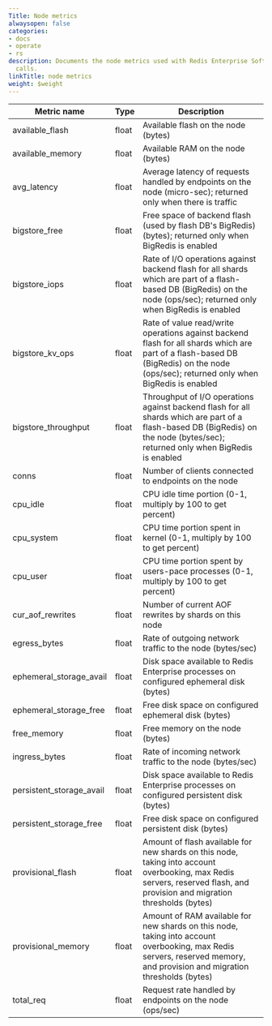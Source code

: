 ```yaml
---
Title: Node metrics
alwaysopen: false
categories:
- docs
- operate
- rs
description: Documents the node metrics used with Redis Enterprise Software REST API
  calls.
linkTitle: node metrics
weight: $weight
---
```


| Metric name | Type | Description |
|-------------|------|-------------|
| available_flash | float | Available flash on the node (bytes) |
| available_memory | float | Available RAM on the node (bytes) |
| avg_latency | float | Average latency of requests handled by endpoints on the node (micro-sec); returned only when there is traffic |
| bigstore_free | float | Free space of backend flash (used by flash DB's BigRedis) (bytes); returned only when BigRedis is enabled |
| bigstore_iops | float | Rate of I/O operations against backend flash for all shards which are part of a flash-based DB (BigRedis) on the node (ops/sec); returned only when BigRedis is enabled |
| bigstore_kv_ops | float | Rate of value read/write operations against backend flash for all shards which are part of a flash-based DB (BigRedis) on the node (ops/sec); returned only when BigRedis is enabled |
| bigstore_throughput | float | Throughput of I/O operations against backend flash for all shards which are part of a flash-based DB (BigRedis) on the node (bytes/sec); returned only when BigRedis is enabled |
| conns | float | Number of clients connected to endpoints on the node |
| cpu_idle | float | CPU idle time portion (0-1, multiply by 100 to get percent) |
| cpu_system | float | CPU time portion spent in kernel (0-1, multiply by 100 to get percent) |
| cpu_user | float | CPU time portion spent by users-pace processes (0-1, multiply by 100 to get percent) |
| cur_aof_rewrites | float | Number of current AOF rewrites by shards on this node |
| egress_bytes | float | Rate of outgoing network traffic to the node (bytes/sec) |
| ephemeral_storage_avail | float | Disk space available to Redis Enterprise processes on configured ephemeral disk (bytes) |
| ephemeral_storage_free | float | Free disk space on configured ephemeral disk (bytes) |
| free_memory | float | Free memory on the node (bytes) |
| ingress_bytes | float | Rate of incoming network traffic to the node (bytes/sec) |
| persistent_storage_avail | float | Disk space available to Redis Enterprise processes on configured persistent disk (bytes) |
| persistent_storage_free | float | Free disk space on configured persistent disk (bytes) |
| provisional_flash | float | Amount of flash available for new shards on this node, taking into account overbooking, max Redis servers, reserved flash, and provision and migration thresholds (bytes) |
| provisional_memory | float | Amount of RAM available for new shards on this node, taking into account overbooking, max Redis servers, reserved memory, and provision and migration thresholds (bytes) |
| total_req | float | Request rate handled by endpoints on the node (ops/sec) |
